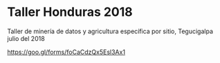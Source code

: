 # Taller Honduras 2018

Taller de minería de datos y agricultura específica por sitio, Tegucigalpa julio del 2018

https://goo.gl/forms/foCaCdzQx5Esl3Ax1
